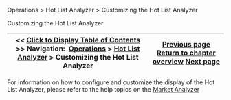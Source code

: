 ﻿


Operations \> Hot List Analyzer \> Customizing the Hot List Analyzer






















Customizing the Hot List Analyzer







| \<\< [Click to Display Table of Contents](customizing_the_hot_list_analy.md) \>\> **Navigation:**     [Operations](operations-1.md) \> [Hot List Analyzer](hot_list_analyzer-1.md) \> Customizing the Hot List Analyzer | [Previous page](using_the_hot_list_analyzer-1.md) [Return to chapter overview](hot_list_analyzer-1.md) [Next page](hot_list_analyzer_properties-1.md) |
| --- | --- |











For information on how to configure and customize the display of the Hot List Analyzer, please refer to the help topics on the [Market Analyzer](market_analyzer-1.md)








